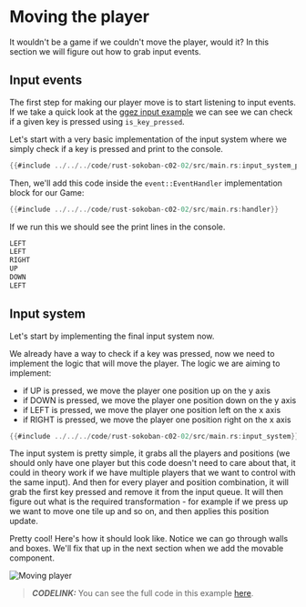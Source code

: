# Moving the player

It wouldn't be a game if we couldn't move the player, would it? In this section we will figure out how to grab input events.

## Input events

The first step for making our player move is to start listening to input events. If we take a quick look at the [ggez input example](https://github.com/ggez/ggez/blob/master/examples/input_test.rs#L59) we can see we can check if a given key is pressed using `is_key_pressed`.

Let's start with a very basic implementation of the input system where we simply check if a key is pressed and print to the console.

```rust
{{#include ../../../code/rust-sokoban-c02-02/src/main.rs:input_system_print}}
```

Then, we'll add this code inside the `event::EventHandler` implementation block for our Game:

```rust
{{#include ../../../code/rust-sokoban-c02-02/src/main.rs:handler}}
```

If we run this we should see the print lines in the console.

```sh
LEFT
LEFT
RIGHT
UP
DOWN
LEFT
```

## Input system

Let's start by implementing the final input system now.

We already have a way to check if a key was pressed, now we need to implement the logic that will move the player. The logic we are aiming to implement:

* if UP is pressed, we move the player one position up on the y axis
* if DOWN is pressed, we move the player one position down on the y axis
* if LEFT is pressed, we move the player one position left on the x axis
* if RIGHT is pressed, we move the player one position right on the x axis

```rust
{{#include ../../../code/rust-sokoban-c02-02/src/main.rs:input_system}}
```

The input system is pretty simple, it grabs all the players and positions (we should only have one player but this code doesn't need to care about that, it could in theory work if we have multiple players that we want to control with the same input). And then for every player and position combination, it will grab the first key pressed and remove it from the input queue. It will then figure out what is the required transformation - for example if we press up we want to move one tile up and so on, and then applies this position update.

Pretty cool! Here's how it should look like. Notice we can go through walls and boxes. We'll fix that up in the next section when we add the movable component.

![Moving player](./images/input.gif)

> **_CODELINK:_**  You can see the full code in this example [here](https://github.com/iolivia/rust-sokoban/tree/master/code/rust-sokoban-c02-02).
